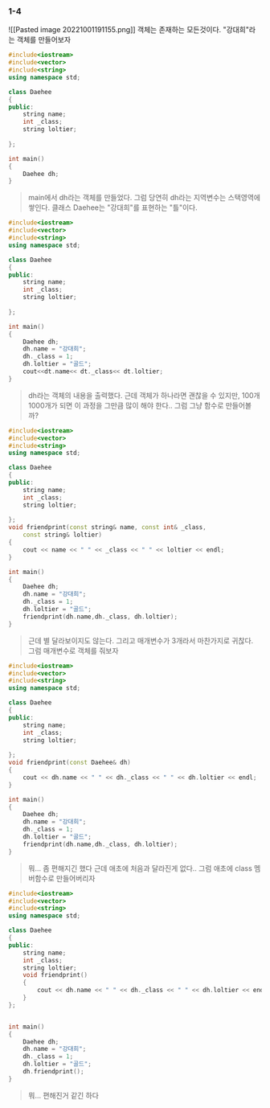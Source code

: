 ### 1-4
![[Pasted image 20221001191155.png]]
객체는 존재하는 모든것이다.
"강대희"라는 객체를 만들어보자
```cpp
#include<iostream>
#include<vector>
#include<string>
using namespace std;

class Daehee
{
public:
	string name;
	int _class;
	string loltier;
	
};

int main()
{
	Daehee dh;
}
```
>main에서 dh라는 객체를 만들었다.
>그럼 당연히 dh라는 지역변수는 스택영역에 쌓인다.
>클래스 Daehee는 "강대희"를 표현하는 "틀"이다.
```cpp
#include<iostream>
#include<vector>
#include<string>
using namespace std;

class Daehee
{
public:
	string name;
	int _class;
	string loltier;
	
};

int main()
{
	Daehee dh;
	dh.name = "강대희";
	dh._class = 1;
	dh.loltier = "골드";
	cout<<dt.name<< dt._class<< dt.loltier;
}
```
>dh라는 객체의 내용을 출력했다.
>근데 객체가 하나라면 괜찮을 수 있지만, 100개 1000개가 되면 이 과정을 그만큼 많이 해야 한다..
>그럼 그냥 함수로 만들어볼까?

```cpp
#include<iostream>
#include<vector>
#include<string>
using namespace std;

class Daehee
{
public:
	string name;
	int _class;
	string loltier;
	
};
void friendprint(const string& name, const int& _class,
	const string& loltier)
{
	cout << name << " " << _class << " " << loltier << endl;
}

int main()
{
	Daehee dh;
	dh.name = "강대희";
	dh._class = 1;
	dh.loltier = "골드";
	friendprint(dh.name,dh._class, dh.loltier);
}
```
>근데 별 달라보이지도 않는다.
>그리고 매개변수가 3개라서 마찬가지로 귀찮다.
>그럼 매개변수로 객체를 줘보자
```cpp
#include<iostream>
#include<vector>
#include<string>
using namespace std;

class Daehee
{
public:
	string name;
	int _class;
	string loltier;
	
};
void friendprint(const Daehee& dh)
{
	cout << dh.name << " " << dh._class << " " << dh.loltier << endl;
}

int main()
{
	Daehee dh;
	dh.name = "강대희";
	dh._class = 1;
	dh.loltier = "골드";
	friendprint(dh.name,dh._class, dh.loltier);
}
```
>뭐... 좀 편해지긴 했다
>근데 애초에 처음과 달라진게 없다..
>그럼 애초에 class 멤버함수로 만들어버리자
```cpp
#include<iostream>
#include<vector>
#include<string>
using namespace std;

class Daehee
{
public:
	string name;
	int _class;
	string loltier;
	void friendprint()
	{
		cout << dh.name << " " << dh._class << " " << dh.loltier << endl;
	}
};


int main()
{
	Daehee dh;
	dh.name = "강대희";
	dh._class = 1;
	dh.loltier = "골드";
	dh.friendprint();
}
```
>뭐... 편해진거 같긴 하다
